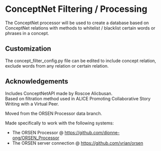 # ConceptNet Filtering / Processing

The ConceptNet processor will be used to create a database based on ConceptNet relations 
with methods to whitelist / blacklist certain words or phrases in a concept.

## Customization

The concept_filter_config.py file can be edited to include concept relation, exclude words from any relation or certain relation.

## Acknowledgements

Includes ConceptNetAPI made by Roscoe Alicbusan.   
Based on filtration method used in ALICE Promoting Collaborative Story Writing with a Virtual Peer.  

Moved from the ORSEN Processor data branch.  

Made specifically to work with the following systems:
* The ORSEN Processor @ https://github.com/dionne-ong/ORSEN_Processor
* The ORSEN server connection @ https://github.com/vrian/orsen
